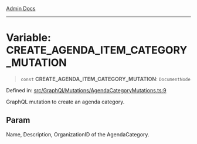 [Admin Docs](/)

---

# Variable: CREATE_AGENDA_ITEM_CATEGORY_MUTATION

> `const` **CREATE_AGENDA_ITEM_CATEGORY_MUTATION**: `DocumentNode`

Defined in: [src/GraphQl/Mutations/AgendaCategoryMutations.ts:9](https://github.com/PalisadoesFoundation/talawa-admin/blob/main/src/GraphQl/Mutations/AgendaCategoryMutations.ts#L9)

GraphQL mutation to create an agenda category.

## Param

Name, Description, OrganizationID of the AgendaCategory.
